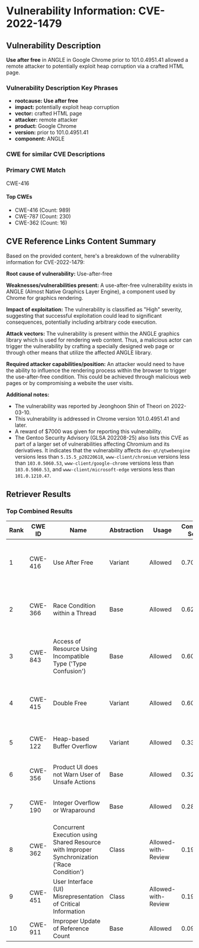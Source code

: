 # Vulnerability Information: CVE-2022-1479

## Vulnerability Description
**Use after free** in ANGLE in Google Chrome prior to 101.0.4951.41 allowed a remote attacker to potentially exploit heap corruption via a crafted HTML page.

### Vulnerability Description Key Phrases
- **rootcause:** **Use after free**
- **impact:** potentially exploit heap corruption
- **vector:** crafted HTML page
- **attacker:** remote attacker
- **product:** Google Chrome
- **version:** prior to 101.0.4951.41
- **component:** ANGLE

### CWE for similar CVE Descriptions
### Primary CWE Match
CWE-416

#### Top CWEs
- CWE-416 (Count: 989)
- CWE-787 (Count: 230)
- CWE-362 (Count: 16)

## CVE Reference Links Content Summary
Based on the provided content, here's a breakdown of the vulnerability information for CVE-2022-1479:

**Root cause of vulnerability:** Use-after-free

**Weaknesses/vulnerabilities present:** A use-after-free vulnerability exists in ANGLE (Almost Native Graphics Layer Engine), a component used by Chrome for graphics rendering.

**Impact of exploitation:** The vulnerability is classified as "High" severity, suggesting that successful exploitation could lead to significant consequences, potentially including arbitrary code execution.

**Attack vectors:** The vulnerability is present within the ANGLE graphics library which is used for rendering web content. Thus, a malicious actor can trigger the vulnerability by crafting a specially designed web page or through other means that utilize the affected ANGLE library.

**Required attacker capabilities/position:** An attacker would need to have the ability to influence the rendering process within the browser to trigger the use-after-free condition. This could be achieved through malicious web pages or by compromising a website the user visits.

**Additional notes:**
- The vulnerability was reported by Jeonghoon Shin of Theori on 2022-03-10.
- This vulnerability is addressed in Chrome version 101.0.4951.41 and later.
- A reward of $7000 was given for reporting this vulnerability.
- The Gentoo Security Advisory (GLSA 202208-25) also lists this CVE as part of a larger set of vulnerabilities affecting Chromium and its derivatives. It indicates that the vulnerability affects `dev-qt/qtwebengine` versions less than `5.15.5_p20220618`, `www-client/chromium` versions less than `103.0.5060.53`, `www-client/google-chrome` versions less than `103.0.5060.53`, and `www-client/microsoft-edge` versions less than `101.0.1210.47`.

## Retriever Results

### Top Combined Results

| Rank | CWE ID | Name | Abstraction | Usage | Combined Score | Retrievers | Individual Scores |
|------|--------|------|-------------|-------|---------------|------------|-------------------|
| 1 | CWE-416 | Use After Free | Variant | Allowed | 0.7073 | dense, sparse, graph | dense: 0.632, sparse: 0.275, graph: 0.818 |
| 2 | CWE-366 | Race Condition within a Thread | Base | Allowed | 0.6279 | dense, sparse, graph | dense: 0.566, sparse: 0.226, graph: 0.603 |
| 3 | CWE-843 | Access of Resource Using Incompatible Type ('Type Confusion') | Base | Allowed | 0.6028 | dense, sparse, graph | dense: 0.503, sparse: 0.184, graph: 0.687 |
| 4 | CWE-415 | Double Free | Variant | Allowed | 0.6002 | dense, sparse, graph | dense: 0.520, sparse: 0.178, graph: 0.807 |
| 5 | CWE-122 | Heap-based Buffer Overflow | Variant | Allowed | 0.3370 | dense, sparse | dense: 0.515, sparse: 0.188 |
| 6 | CWE-356 | Product UI does not Warn User of Unsafe Actions | Base | Allowed | 0.3279 | dense, sparse | dense: 0.496, sparse: 0.139 |
| 7 | CWE-190 | Integer Overflow or Wraparound | Base | Allowed | 0.2874 | sparse, graph | sparse: 0.126, graph: 0.602 |
| 8 | CWE-362 | Concurrent Execution using Shared Resource with Improper Synchronization ('Race Condition') | Class | Allowed-with-Review | 0.1968 | dense, sparse | dense: 0.478, sparse: 0.167 |
| 9 | CWE-451 | User Interface (UI) Misrepresentation of Critical Information | Class | Allowed-with-Review | 0.1905 | dense, sparse | dense: 0.499, sparse: 0.130 |
| 10 | CWE-911 | Improper Update of Reference Count | Base | Allowed | 0.0912 | sparse | sparse: 0.159 |

